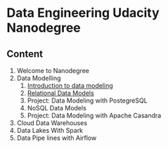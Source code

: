 # Data Engineering Udacity Nanodegree

## Content 

1. Welcome to Nanodegree
2. Data Modelling 
    1. [Introduction to data modeling](https://github.com/youssefHosni/Data-Engineering-Nanodegree/tree/main/Data%20Modeling/lesson%201-Introduction%20to%20data%20modeling)   
    2. [Relational Data Models](https://github.com/youssefHosni/Data-Engineering-Nanodegree/tree/main/Data%20Modeling/Lesson%202.%20Relational%20Data%20Models)
    3. Project: Data Modeling with PostegreSQL
    4. NoSQL Data Models 
    5. Project: Data Modeling with Apache Casandra 
3. Cloud Data Warehouses
4. Data Lakes With Spark 
5. Data Pipe lines with Airflow 
